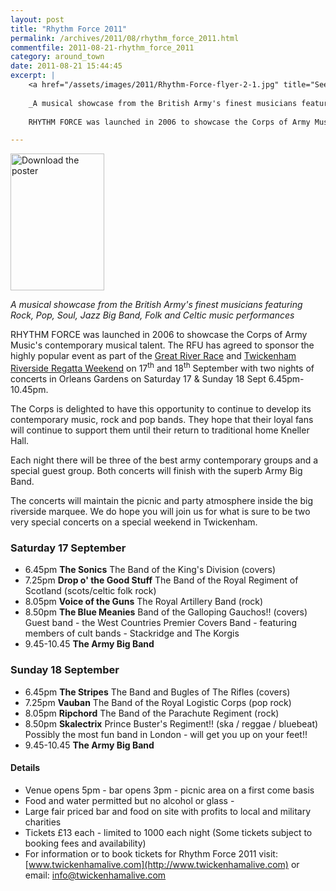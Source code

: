 ```yaml
---
layout: post
title: "Rhythm Force 2011"
permalink: /archives/2011/08/rhythm_force_2011.html
commentfile: 2011-08-21-rhythm_force_2011
category: around_town
date: 2011-08-21 15:44:45
excerpt: |
    <a href="/assets/images/2011/Rhythm-Force-flyer-2-1.jpg" title="See larger version of - Download the poster"><img src="/assets/images/2011/Rhythm-Force-flyer-2-1_thumb.jpg" width="150" height="219" alt="Download the poster" class="photo right" /></a>
    
    _A musical showcase from the British Army's finest musicians featuring Rock, Pop, Soul, Jazz Big Band, Folk and Celtic music performances_
    
    RHYTHM FORCE was launched in 2006 to showcase the Corps of Army Music's contemporary musical talent.  The RFU has agreed to sponsor the highly popular event as part of the <a href="https://stmargarets.london/event/event/200705142952">Great River Race</a> and <a href="https://stmargarets.london/event/fair/200705142981">Twickenham Riverside Regatta Weekend</a>  on 17<sup>th</sup> and 18<sup>th</sup> September with two nights of concerts in Orleans Gardens on Saturday 17 & Sunday 18 Sept 6.45pm-10.45pm.

---
```


<a href="/assets/images/2011/Rhythm-Force-flyer-2-1.jpg" title="See larger version of - Download the poster"><img src="/assets/images/2011/Rhythm-Force-flyer-2-1_thumb.jpg" width="150" height="219" alt="Download the poster" class="photo right" /></a>

*A musical showcase from the British Army's finest musicians featuring Rock, Pop, Soul, Jazz Big Band, Folk and Celtic music performances*

RHYTHM FORCE was launched in 2006 to showcase the Corps of Army Music's contemporary musical talent. The RFU has agreed to sponsor the highly popular event as part of the [Great River Race](/event/event/200705142952) and [Twickenham Riverside Regatta Weekend](/event/fair/200705142981) on 17<sup>th</sup> and 18<sup>th</sup> September with two nights of concerts in Orleans Gardens on Saturday 17 & Sunday 18 Sept 6.45pm-10.45pm.

The Corps is delighted to have this opportunity to continue to develop its contemporary music, rock and pop bands. They hope that their loyal fans will continue to support them until their return to traditional home Kneller Hall.

Each night there will be three of the best army contemporary groups and a special guest group. Both concerts will finish with the superb Army Big Band.

The concerts will maintain the picnic and party atmosphere inside the big riverside marquee. We do hope you will join us for what is sure to be two very special concerts on a special weekend in Twickenham.

### Saturday 17 September

-   6.45pm **The Sonics**
    The Band of the King's Division (covers)
-   7.25pm **Drop o' the Good Stuff**
    The Band of the Royal Regiment of Scotland (scots/celtic folk rock)
-   8.05pm **Voice of the Guns**
    The Royal Artillery Band (rock)
-   8.50pm **The Blue Meanies**
    Band of the Galloping Gauchos!! (covers)
    Guest band - the West Countries Premier
    Covers Band - featuring members of cult bands - Stackridge and The Korgis
-   9.45-10.45 **The Army Big Band**

### Sunday 18 September

-   6.45pm **The Stripes**
    The Band and Bugles of The Rifles (covers)
-   7.25pm **Vauban**
    The Band of the Royal Logistic Corps (pop rock)
-   8.05pm **Ripchord**
    The Band of the Parachute Regiment (rock)
-   8.50pm **Skalectrix**
    Prince Buster's Regiment!! (ska / reggae / bluebeat)
    Possibly the most fun band in London - will get you up on your feet!!
-   9.45-10.45 **The Army Big Band**

#### Details

-   Venue opens 5pm - bar opens 3pm - picnic area on a first come basis
-   Food and water permitted but no alcohol or glass -
-   Large fair priced bar and food on site with profits to local and military charities
-   Tickets £13 each - limited to 1000 each night (Some tickets subject to booking fees and availability)
-   For information or to book tickets for Rhythm Force 2011 visit: [www.twickenhamalive.com](http://www.twickenhamalive.com) or email: <info@twickenhamalive.com>
